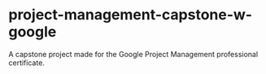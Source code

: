 # project-management-capstone-w-google
A capstone project made for the Google Project Management professional certificate.
